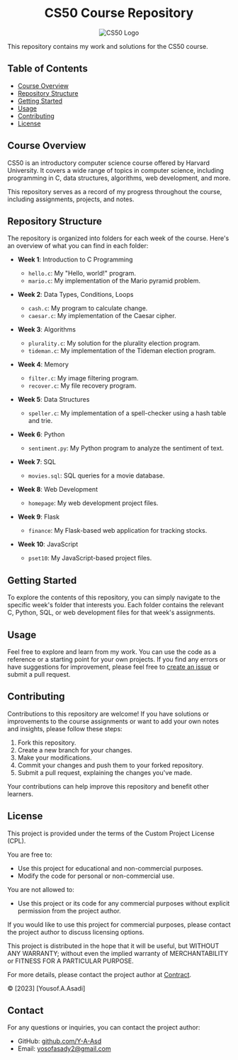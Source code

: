 <div align="center">
  <h1>CS50 Course Repository</h1>
  <img src="https://www.harvard.edu/wp-content/themes/core/assets/img/theme/branding-assets/footer-logo.svg" alt="CS50 Logo">
</div>


This repository contains my work and solutions for the CS50 course.

## Table of Contents

- [Course Overview](#course-overview)
- [Repository Structure](#repository-structure)
- [Getting Started](#getting-started)
- [Usage](#usage)
- [Contributing](#contributing)
- [License](#license)

## Course Overview

CS50 is an introductory computer science course offered by Harvard University. It covers a wide range of topics in computer science, including programming in C, data structures, algorithms, web development, and more.

This repository serves as a record of my progress throughout the course, including assignments, projects, and notes.

## Repository Structure

The repository is organized into folders for each week of the course. Here's an overview of what you can find in each folder:

- **Week 1**: Introduction to C Programming
  - `hello.c`: My "Hello, world!" program.
  - `mario.c`: My implementation of the Mario pyramid problem.

- **Week 2**: Data Types, Conditions, Loops
  - `cash.c`: My program to calculate change.
  - `caesar.c`: My implementation of the Caesar cipher.

- **Week 3**: Algorithms
  - `plurality.c`: My solution for the plurality election program.
  - `tideman.c`: My implementation of the Tideman election program.

- **Week 4**: Memory
  - `filter.c`: My image filtering program.
  - `recover.c`: My file recovery program.

- **Week 5**: Data Structures
  - `speller.c`: My implementation of a spell-checker using a hash table and trie.

- **Week 6**: Python
  - `sentiment.py`: My Python program to analyze the sentiment of text.

- **Week 7**: SQL
  - `movies.sql`: SQL queries for a movie database.

- **Week 8**: Web Development
  - `homepage`: My web development project files.

- **Week 9**: Flask
  - `finance`: My Flask-based web application for tracking stocks.

- **Week 10**: JavaScript
  - `pset10`: My JavaScript-based project files.

## Getting Started

To explore the contents of this repository, you can simply navigate to the specific week's folder that interests you. Each folder contains the relevant C, Python, SQL, or web development files for that week's assignments.

## Usage

Feel free to explore and learn from my work. You can use the code as a reference or a starting point for your own projects. If you find any errors or have suggestions for improvement, please feel free to [create an issue](https://github.com/your-username/your-repo/issues) or submit a pull request.

## Contributing

Contributions to this repository are welcome! If you have solutions or improvements to the course assignments or want to add your own notes and insights, please follow these steps:

1. Fork this repository.
2. Create a new branch for your changes.
3. Make your modifications.
4. Commit your changes and push them to your forked repository.
5. Submit a pull request, explaining the changes you've made.

Your contributions can help improve this repository and benefit other learners.

## License

This project is provided under the terms of the Custom Project License (CPL).

You are free to:
- Use this project for educational and non-commercial purposes.
- Modify the code for personal or non-commercial use.

You are not allowed to:
- Use this project or its code for any commercial purposes without explicit permission from the project author.

If you would like to use this project for commercial purposes, please contact the project author to discuss licensing options.

This project is distributed in the hope that it will be useful, but WITHOUT ANY WARRANTY; without even the implied warranty of MERCHANTABILITY or FITNESS FOR A PARTICULAR PURPOSE.

For more details, please contact the project author at [Contract](#contact).

© [2023] [Yousof.A.Asadi]
## Contact

For any questions or inquiries, you can contact the project author:

- GitHub: [github.com/Y-A-Asd](https://github.com/Y-A-Asd/)
- Email: yosofasady2@gmail.com
